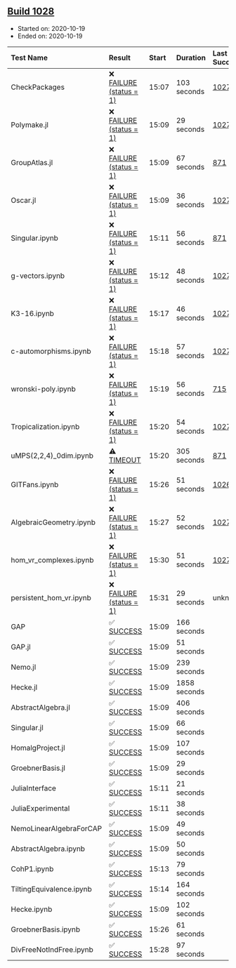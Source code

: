## [Build 1028](https://oscarci.mathematik.uni-kl.de/job/oscar-stable/1028/)

* Started on: 2020-10-19
* Ended on: 2020-10-19

| Test Name    | Result | Start | Duration | Last Success | First Failure |
|:-------------|:-------|:------|:---------|:-------------|:--------------|
| CheckPackages | ❌ [FAILURE (status = 1)](https://oscarci.mathematik.uni-kl.de/job/oscar-stable/1028/artifact/logs/build-1028/CheckPackages.log) | 15:07 | 103 seconds | [1027](https://oscarci.mathematik.uni-kl.de/job/oscar-stable/1027/) | [1028](https://oscarci.mathematik.uni-kl.de/job/oscar-stable/1028/) |
| Polymake.jl | ❌ [FAILURE (status = 1)](https://oscarci.mathematik.uni-kl.de/job/oscar-stable/1028/artifact/logs/build-1028/Polymake.jl.log) | 15:09 | 29 seconds | [1027](https://oscarci.mathematik.uni-kl.de/job/oscar-stable/1027/) | [1028](https://oscarci.mathematik.uni-kl.de/job/oscar-stable/1028/) |
| GroupAtlas.jl | ❌ [FAILURE (status = 1)](https://oscarci.mathematik.uni-kl.de/job/oscar-stable/1028/artifact/logs/build-1028/GroupAtlas.jl.log) | 15:09 | 67 seconds | [871](https://oscarci.mathematik.uni-kl.de/job/oscar-stable/871/) | [872](https://oscarci.mathematik.uni-kl.de/job/oscar-stable/872/) |
| Oscar.jl | ❌ [FAILURE (status = 1)](https://oscarci.mathematik.uni-kl.de/job/oscar-stable/1028/artifact/logs/build-1028/Oscar.jl.log) | 15:09 | 36 seconds | [1027](https://oscarci.mathematik.uni-kl.de/job/oscar-stable/1027/) | [1028](https://oscarci.mathematik.uni-kl.de/job/oscar-stable/1028/) |
| Singular.ipynb | ❌ [FAILURE (status = 1)](https://oscarci.mathematik.uni-kl.de/job/oscar-stable/1028/artifact/logs/build-1028/Singular.ipynb.log) | 15:11 | 56 seconds | [871](https://oscarci.mathematik.uni-kl.de/job/oscar-stable/871/) | [872](https://oscarci.mathematik.uni-kl.de/job/oscar-stable/872/) |
| g-vectors.ipynb | ❌ [FAILURE (status = 1)](https://oscarci.mathematik.uni-kl.de/job/oscar-stable/1028/artifact/logs/build-1028/g-vectors.ipynb.log) | 15:12 | 48 seconds | [1027](https://oscarci.mathematik.uni-kl.de/job/oscar-stable/1027/) | [1028](https://oscarci.mathematik.uni-kl.de/job/oscar-stable/1028/) |
| K3-16.ipynb | ❌ [FAILURE (status = 1)](https://oscarci.mathematik.uni-kl.de/job/oscar-stable/1028/artifact/logs/build-1028/K3-16.ipynb.log) | 15:17 | 46 seconds | [1027](https://oscarci.mathematik.uni-kl.de/job/oscar-stable/1027/) | [1028](https://oscarci.mathematik.uni-kl.de/job/oscar-stable/1028/) |
| c-automorphisms.ipynb | ❌ [FAILURE (status = 1)](https://oscarci.mathematik.uni-kl.de/job/oscar-stable/1028/artifact/logs/build-1028/c-automorphisms.ipynb.log) | 15:18 | 57 seconds | [1027](https://oscarci.mathematik.uni-kl.de/job/oscar-stable/1027/) | [1028](https://oscarci.mathematik.uni-kl.de/job/oscar-stable/1028/) |
| wronski-poly.ipynb | ❌ [FAILURE (status = 1)](https://oscarci.mathematik.uni-kl.de/job/oscar-stable/1028/artifact/logs/build-1028/wronski-poly.ipynb.log) | 15:19 | 56 seconds | [715](https://oscarci.mathematik.uni-kl.de/job/oscar-stable/715/) | [716](https://oscarci.mathematik.uni-kl.de/job/oscar-stable/716/) |
| Tropicalization.ipynb | ❌ [FAILURE (status = 1)](https://oscarci.mathematik.uni-kl.de/job/oscar-stable/1028/artifact/logs/build-1028/Tropicalization.ipynb.log) | 15:20 | 54 seconds | [1027](https://oscarci.mathematik.uni-kl.de/job/oscar-stable/1027/) | [1028](https://oscarci.mathematik.uni-kl.de/job/oscar-stable/1028/) |
| uMPS(2,2,4)_0dim.ipynb | ⚠ [TIMEOUT](https://oscarci.mathematik.uni-kl.de/job/oscar-stable/1028/artifact/logs/build-1028/uMPS-2-2-4-_0dim.ipynb.log) | 15:20 | 305 seconds | [871](https://oscarci.mathematik.uni-kl.de/job/oscar-stable/871/) | [872](https://oscarci.mathematik.uni-kl.de/job/oscar-stable/872/) |
| GITFans.ipynb | ❌ [FAILURE (status = 1)](https://oscarci.mathematik.uni-kl.de/job/oscar-stable/1028/artifact/logs/build-1028/GITFans.ipynb.log) | 15:26 | 51 seconds | [1026](https://oscarci.mathematik.uni-kl.de/job/oscar-stable/1026/) | [1027](https://oscarci.mathematik.uni-kl.de/job/oscar-stable/1027/) |
| AlgebraicGeometry.ipynb | ❌ [FAILURE (status = 1)](https://oscarci.mathematik.uni-kl.de/job/oscar-stable/1028/artifact/logs/build-1028/AlgebraicGeometry.ipynb.log) | 15:27 | 52 seconds | [1027](https://oscarci.mathematik.uni-kl.de/job/oscar-stable/1027/) | [1028](https://oscarci.mathematik.uni-kl.de/job/oscar-stable/1028/) |
| hom_vr_complexes.ipynb | ❌ [FAILURE (status = 1)](https://oscarci.mathematik.uni-kl.de/job/oscar-stable/1028/artifact/logs/build-1028/hom_vr_complexes.ipynb.log) | 15:30 | 51 seconds | [1027](https://oscarci.mathematik.uni-kl.de/job/oscar-stable/1027/) | [1028](https://oscarci.mathematik.uni-kl.de/job/oscar-stable/1028/) |
| persistent_hom_vr.ipynb | ❌ [FAILURE (status = 1)](https://oscarci.mathematik.uni-kl.de/job/oscar-stable/1028/artifact/logs/build-1028/persistent_hom_vr.ipynb.log) | 15:31 | 29 seconds | unknown | unknown |
| GAP | ✅ [SUCCESS](https://oscarci.mathematik.uni-kl.de/job/oscar-stable/1028/artifact/logs/build-1028/GAP.log) | 15:09 | 166 seconds |  |  |
| GAP.jl | ✅ [SUCCESS](https://oscarci.mathematik.uni-kl.de/job/oscar-stable/1028/artifact/logs/build-1028/GAP.jl.log) | 15:09 | 51 seconds |  |  |
| Nemo.jl | ✅ [SUCCESS](https://oscarci.mathematik.uni-kl.de/job/oscar-stable/1028/artifact/logs/build-1028/Nemo.jl.log) | 15:09 | 239 seconds |  |  |
| Hecke.jl | ✅ [SUCCESS](https://oscarci.mathematik.uni-kl.de/job/oscar-stable/1028/artifact/logs/build-1028/Hecke.jl.log) | 15:09 | 1858 seconds |  |  |
| AbstractAlgebra.jl | ✅ [SUCCESS](https://oscarci.mathematik.uni-kl.de/job/oscar-stable/1028/artifact/logs/build-1028/AbstractAlgebra.jl.log) | 15:09 | 406 seconds |  |  |
| Singular.jl | ✅ [SUCCESS](https://oscarci.mathematik.uni-kl.de/job/oscar-stable/1028/artifact/logs/build-1028/Singular.jl.log) | 15:09 | 66 seconds |  |  |
| HomalgProject.jl | ✅ [SUCCESS](https://oscarci.mathematik.uni-kl.de/job/oscar-stable/1028/artifact/logs/build-1028/HomalgProject.jl.log) | 15:09 | 107 seconds |  |  |
| GroebnerBasis.jl | ✅ [SUCCESS](https://oscarci.mathematik.uni-kl.de/job/oscar-stable/1028/artifact/logs/build-1028/GroebnerBasis.jl.log) | 15:09 | 29 seconds |  |  |
| JuliaInterface | ✅ [SUCCESS](https://oscarci.mathematik.uni-kl.de/job/oscar-stable/1028/artifact/logs/build-1028/JuliaInterface.log) | 15:11 | 21 seconds |  |  |
| JuliaExperimental | ✅ [SUCCESS](https://oscarci.mathematik.uni-kl.de/job/oscar-stable/1028/artifact/logs/build-1028/JuliaExperimental.log) | 15:11 | 38 seconds |  |  |
| NemoLinearAlgebraForCAP | ✅ [SUCCESS](https://oscarci.mathematik.uni-kl.de/job/oscar-stable/1028/artifact/logs/build-1028/NemoLinearAlgebraForCAP.log) | 15:09 | 49 seconds |  |  |
| AbstractAlgebra.ipynb | ✅ [SUCCESS](https://oscarci.mathematik.uni-kl.de/job/oscar-stable/1028/artifact/logs/build-1028/AbstractAlgebra.ipynb.log) | 15:09 | 50 seconds |  |  |
| CohP1.ipynb | ✅ [SUCCESS](https://oscarci.mathematik.uni-kl.de/job/oscar-stable/1028/artifact/logs/build-1028/CohP1.ipynb.log) | 15:13 | 79 seconds |  |  |
| TiltingEquivalence.ipynb | ✅ [SUCCESS](https://oscarci.mathematik.uni-kl.de/job/oscar-stable/1028/artifact/logs/build-1028/TiltingEquivalence.ipynb.log) | 15:14 | 164 seconds |  |  |
| Hecke.ipynb | ✅ [SUCCESS](https://oscarci.mathematik.uni-kl.de/job/oscar-stable/1028/artifact/logs/build-1028/Hecke.ipynb.log) | 15:09 | 102 seconds |  |  |
| GroebnerBasis.ipynb | ✅ [SUCCESS](https://oscarci.mathematik.uni-kl.de/job/oscar-stable/1028/artifact/logs/build-1028/GroebnerBasis.ipynb.log) | 15:26 | 61 seconds |  |  |
| DivFreeNotIndFree.ipynb | ✅ [SUCCESS](https://oscarci.mathematik.uni-kl.de/job/oscar-stable/1028/artifact/logs/build-1028/DivFreeNotIndFree.ipynb.log) | 15:28 | 97 seconds |  |  |
